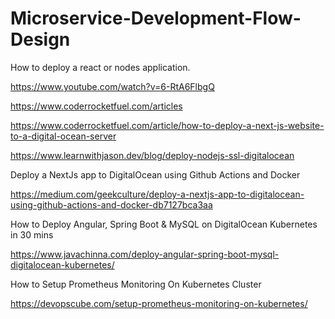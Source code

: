 # Microservice-Development-Flow-Design


How to deploy a react or nodes application.

https://www.youtube.com/watch?v=6-RtA6FlbgQ



https://www.coderrocketfuel.com/articles

https://www.coderrocketfuel.com/article/how-to-deploy-a-next-js-website-to-a-digital-ocean-server



https://www.learnwithjason.dev/blog/deploy-nodejs-ssl-digitalocean



Deploy a NextJs app to DigitalOcean using Github Actions and Docker

https://medium.com/geekculture/deploy-a-nextjs-app-to-digitalocean-using-github-actions-and-docker-db7127bca3aa





How to Deploy Angular, Spring Boot & MySQL on DigitalOcean Kubernetes in 30 mins

https://www.javachinna.com/deploy-angular-spring-boot-mysql-digitalocean-kubernetes/



How to Setup Prometheus Monitoring On Kubernetes Cluster

https://devopscube.com/setup-prometheus-monitoring-on-kubernetes/
